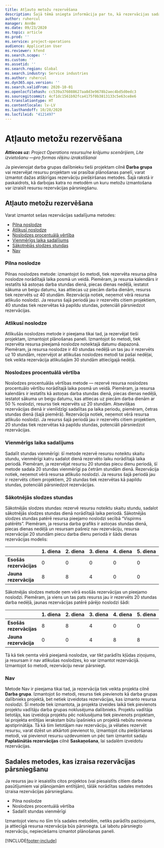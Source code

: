 ```yaml
---
title: Atļauto metožu rezervēšana
description: Šajā tēmā sniegta informācija par to, kā rezervācijas sadalījuma metodes darbojas programmā Project Operations.
author: ruhercul
manager: AnnBe
ms.date: 09/23/2020
ms.topic: article
ms.prod: ''
ms.service: project-operations
audience: Application User
ms.reviewer: kfend
ms.search.scope: ''
ms.custom: ''
ms.assetid: ''
ms.search.region: Global
ms.search.industry: Service industries
ms.author: ruhercul
ms.dyn365.ops.version: ''
ms.search.validFrom: 2020-10-01
ms.openlocfilehash: cc539a376088627aa8d3e9678b2aec4bd5d0edc3
ms.sourcegitcommit: 4cf1dc1561b92fca4175f0b3813133c5e63ce8e6
ms.translationtype: HT
ms.contentlocale: lv-LV
ms.lasthandoff: 10/28/2020
ms.locfileid: "4121497"
---
```

# <a name="booking-allocation-methods"></a>Atļauto metožu rezervēšana

_**Attiecas uz:** Project Operations resursu/ne krājumu scenārijiem, Lite izvietošanu —pro formas rēķinu izrakstīšanai_

Ja pievienojat darba grupas dalībnieku tieši projektam cilnē **Darba grupa** vai rezervējat resursu projektam vai prasībai plānošanas panelī, varat izmantot dažas atšķirīgas rezervāciju piešķiršanas metodes. Šajā rakstā ir paskaidrots, kā darbojas katra no metodēm un kuru metožu izmantošana var izraisīt resursu rezervācijas pārsniegšanu.

## <a name="booking-allocation-methods"></a>Atļauto metožu rezervēšana

Varat izmantot sešas rezervācijas sadalījuma metodes:

- [Pilna noslodze](#full)
- [Atlikusī noslodze](#remaining)
- [Noslodzes procentuālā vērtība](#percentage)
- [Vienmērīgs laika sadalījums](#evenly)
- [Sākotnējās slodzes stundas](#front)
- [Nav](#none)

### <a name="full-capacity"></a><a name="full"></a>Pilna noslodze 
Pilnas noslodzes metode: izmantojot šo metodi, tiek rezervēta resursa pilna noslodze norādītajā laika posmā un veidā. Piemēram, ja resursa kalendārs ir iestatīts kā astoņas darba stundas dienā, piecas dienas nedēļā, iestatot sākuma un beigu datumu, kas attiecas uz piecām darba dienām, resurss tiek rezervēts uz 40 stundām. Rezervācija notiek, neņemot vērā resursa atlikušo noslodzi. Ja resurss šajā periodā jau ir rezervēts citiem projektiem, 40 stundas tiek rezervētas kā papildu stundas, potenciāli pārsniedzot rezervācijas.

### <a name="remaining-capacity"></a><a name="remaining"></a>Atlikusī noslodze
Atlikušās noslodzes metode ir pieejama tikai tad, ja rezervējat tieši projektam, izmantojot plānošanas paneli. Izmantojot šo metodi, tiek rezervēta resursa pieejamā noslodze noteiktajā datumu diapazonā. Piemēram, ja resursa noslodze ir 40 stundas nedēļā un tas jau ir rezervēts uz 10 stundām, rezervējot ar atlikušas noslodzes metodi tai pašai nedēļai, tiek veikta rezervācija atlikušajām 30 stundām attiecīgajā nedēļā.

### <a name="percentage-capacity"></a><a name="percentage"></a>Noslodzes procentuālā vērtība
Noslodzes procentuālās vērtības metode — rezervē resursa noslodzes procentuālo vērtību norādītajā laika posmā un veidā. Piemēram, ja resursa kalendārs ir iestatīts kā astoņas darba stundas dienā, piecas dienas nedēļā, iestatot sākuma un beigu datumu, kas attiecas uz piecām darba dienām ar 50 % noslodzi, resurss tiek rezervēts uz 20 stundām. Atsevišķas rezervācijas dienā ir vienlīdzīgi sadalītas pa laika periodu, piemēram, četras stundas dienā (šajā piemērā). Rezervācija notiek, neņemot vērā resursa atlikušo noslodzi. Ja resurss šajā periodā jau ir rezervēts citiem projektiem, 20 stundas tiek rezervētas kā papildu stundas, potenciāli pārsniedzot rezervācijas.

### <a name="evenly-distribute-hours"></a><a name="evenly"></a>Vienmērīgs laika sadalījums
Sadalīt stundas vienmērīgi: šī metode rezervē resursu noteiktu skaitu stundu, vienmērīgi katru sadalot dienā rezervēto laiku norādītajā laika periodā. Piemēram, ja rezervējat resursu 20 stundas piecu dienu periodā, šī metode sadala 20 stundas vienmērīgi pa četrām stundām dienā. Rezervācija notiek, neņemot vērā resursa atlikušo noslodzi. Ja resurss šajā periodā jau ir rezervēts citiem projektiem, 20 stundas tiek rezervētas kā papildu stundas, potenciāli pārsniedzot rezervācijas.

### <a name="front-load-hours"></a><a name="front"></a>Sākotnējās slodzes stundas
Sākotnējās slodzes stundas: rezervē resursu noteiktu skaitu stundu, sadalot sākotnējās slodzes stundas dienā norādītajā laika periodā. Sākotnējās slodzes stundas patērē resursa pieejamo noslodzi secībā “Vispirms patērēts”. Piemēram, ja resursa darba grafiks ir astoņas stundas dienā, piecas dienas nedēļā un resursam pašreiz nav rezervāciju, resursa rezervācijai 20 stundām piecu darba dienu periodā ir šāds dienas rezervācijas modelis: 

|                           |    1. diena    |    2. diena    |    3. diena    |    4. diena    |    5. diena    |    Kopā    |
|---------------------------|-------------|-------------|-------------|-------------|-------------|-------------|
|    **Esošās rezervācijas**    |    0        |    0        |    0        |    0        |    0        |    0        |
|    **Jauna rezervācija**          |    8        |    8        |    4        |    0        |    0        |    20       |

Sākotnējās slodzes metode ņem vērā esošās rezervācijas un pieejamo noslodzi. Piemēram, ja viens un tas pats resurss jau ir rezervēts 20 stundas darba nedēļā, jaunas rezervācijas patērē pārējo noslodzi šādi:

|                     | 1. diena | 2. diena | 3. diena | 4. diena | 5. diena | Kopā |
|---------------------|-------|-------|-------|-------|-------|-------|
| **Esošās rezervācijas** | 8     | 8     | 4     | 0     | 0     | 20    |
| **Jauna rezervācija**       | 0     | 0     | 4     | 8     | 8     | 20    |

Tā kā tiek ņemta vērā pieejamā noslodze, var tikt parādīts kļūdas ziņojums, ja resursam ir nav atlikušas noslodzes, ko var izmantot rezervācijā. Izmantojot šo metodi, rezervāciju nevar pārsniegt.

### <a name="none"></a><a name="none"></a>Nav
Metode Nav ir pieejama tikai tad, ja rezervācija tiek veikta projekta cilnē **Darba grupa**. Izmantojot šo metodi, resurss tiek pievienots kā darba grupas dalībnieks projektā, bet netiek izveidotas rezervācijas, kas izmanto resursa noslodzi. Šī metode tiek izmantota, ja projekta izveides laikā tiek pievienots projektu vadītāju darba grupas noklusējuma dalībnieks. Projektu vadītāja lietotājs, kas izveidoja projektu pēc noklusējuma tiek pievienots projektam, lai projekta entītijas ierakstam būtu īpašnieks un projektā nebūtu neviena apstiprinātāja. Tā kā šim lietotājam nav rezervāciju, ja vēlaties rezervēt resursu, varat dzēst un atkārtoti pievienot to, izmantojot citu piešķiršanas metodi, vai pievienot resursu uzdevumiem un pēc tam izmantot sadaļu **Paplašinātās rezervācijas** cilnē **Saskaņošana**, lai sadalēm izveidotu rezervācijas.

## <a name="allocation-methods-that-lead-to-overbooking"></a>Sadales metodes, kas izraisa rezervācijas pārsniegšanu
Ja resurss jau ir iesaistīts citos projektos (vai piesaistīts citiem darba pasūtījumiem vai plānojamām entītijām), tālāk norādītas sadales metodes izraisa rezervācijas pārsniegšanu.

- Pilna noslodze
- Noslodzes procentuālā vērtība
- Sadalīt stundas vienmērīgi

Izmantojot vienu no šīm trīs sadales metodēm, netiks parādīts paziņojums, ja attiecīgā resursa rezervācija būs pārsniegta. Lai labotu pārsniegto rezervāciju, nepieciešams izmantot plānošanas paneli.


[!INCLUDE[footer-include](../includes/footer-banner.md)]